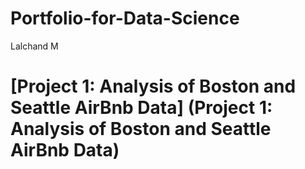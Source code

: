 # Portfolio-for-Data-Science
Lalchand M
# [Project 1: Analysis of Boston and Seattle AirBnb Data] (Project 1: Analysis of Boston and Seattle AirBnb Data)
